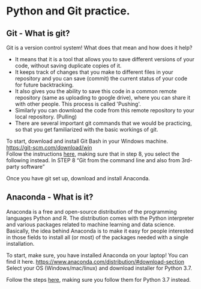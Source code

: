 # Python and Git practice.
## Git - What is git?
Git is a version control system! What does that mean and how does it help?  
- It means that it is a tool that allows you to save different versions of your code, without saving duplicate copies of it.  
- It keeps track of changes that you make to different files in your repository and you can save (commit) the current status of your code for future backtracking.  
- It also gives you the ability to save this code in a common remote repository (same as uploading to google drive), where you can share it with other people. This process is called 'Pushing'.  
- Similarly you can download the code from this remote repository to your local repository. (Pulling)  
- There are several important git commands that we would be practicing, so that you get familiarized with the basic workings of git.  

To start, download and install Git Bash in your Windows machine. https://git-scm.com/download/win  
Follow the instructions [here](https://www.stanleyulili.com/git/how-to-install-git-bash-on-windows), making sure that in step 8, you select the following instead.
  In STEP 8 “Git from the command line and also from 3rd-party software”  
  
Once you have git set up, download and install Anaconda.

## Anaconda - What is it?  
Anaconda is a free and open-source distribution of the programming languages Python and R. The distribution comes with the Python interpreter and various packages related to machine learning and data science.  
Basically, the idea behind Anaconda is to make it easy for people interested in those fields to install all (or most) of the packages needed with a single installation. 

To start, make sure, you have installed Anaconda on your laptop! You can find it here.
    https://www.anaconda.com/distribution/#download-section
Select your OS (Windows/mac/linux) and download installer for Python 3.7.

Follow the steps [here](https://www.datacamp.com/community/tutorials/installing-anaconda-windows), making sure you follow them for Python 3.7 instead. 
